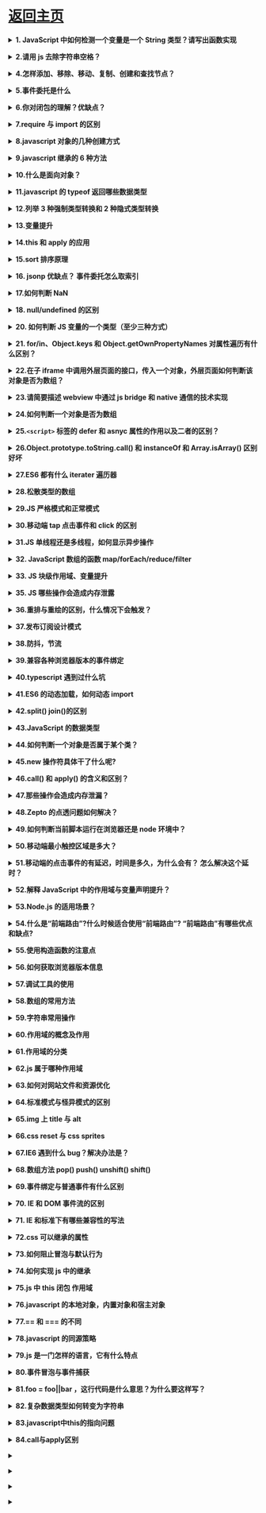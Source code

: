 # [返回主页](../../README.md)

<b><details><summary>1. JavaScript 中如何检测一个变量是一个 String 类型？请写出函数实现</summary></b>

typeof(obj) === "string"
typeof obj === "string"
obj.constructor === String

</details>

<b><details><summary>2.请用 js 去除字符串空格？</summary></b>

方法一：使用 replace 正则匹配的方法
方法二：使用 str.trim()方法
方法三：使用 jquery,\$.trim(str)方法

</details>

<b><details><summary>4.怎样添加、移除、移动、复制、创建和查找节点？</summary></b>

1）创建新节点

createDocumentFragment() //创建一个 DOM 片段
　　 createElement() //创建一个具体的元素
　　 createTextNode() //创建一个文本节点

2）添加、移除、替换、插入
　　 appendChild() //添加
　　 removeChild() //移除
　　 replaceChild() //替换
　　 insertBefore() //插入

3）查找
　　 getElementsByTagName() //通过标签名称
　　 getElementsByName() //通过元素的 Name 属性的值
　　 getElementById() //通过元素 Id，唯一性

</details>

<b><details><summary>5.事件委托是什么</summary></b>

让利用事件冒泡的原理，让自己的所触发的事件，让他的父元素代替执行！

<summary>阻止事件冒泡</summary>
  event.stopPropagation() || e.cancelBubble = true || return false

</details>

<b><details><summary>6.你对闭包的理解？优缺点？</summary></b>

1.闭包就是能够读取其他函数内部变量的函数。由于在 ECMA2015 中，只有函数才能分割作用域，函数内部可以访问当前作用域的变量，但是外部无法访问函数内部的变量，所以闭包可以理解成“定义在一个函数内部的函数，外部可以通过内部返回的函数访问内部函数的变量“。在本质上，闭包是将函数内部和函数外部连接起来的桥梁。

</details>

<b><details><summary>7.require 与 import 的区别</summary></b>

第一、两者的加载方式不同，require 是在运行时加载，而 import 是在编译时加载

require('./a')(); // a 模块是一个函数，立即执行 a 模块函数

var data = require('./a').data; // a 模块导出的是一个对象

var a = require('./a')[0]; // a 模块导出的是一个数组 ======> 哪都行

import \$ from 'jquery';

import \* as _ from '_';

import {a,b,c} from './a';

import {default as alias, a as a_a, b, c} from './a'; ======>用在开头

第二、规范不同，require 是 CommonJS/AMD 规范，import 是 ESMAScript6+规范

第三、require 特点：社区方案，提供了服务器/浏览器的模块加载方案。非语言层面的标准。只能在运行时确定模块的依赖关系及输入/输出的变量，无法进行静态优化。

import 特点：语言规格层面支持模块功能。支持编译时静态分析，便于 JS 引入宏和类型检验。动态绑定。

</details>

<b><details><summary>8.javascript 对象的几种创建方式</summary></b>

1，工厂模式

2，构造函数模式

3，原型模式

4，混合构造函数和原型模式

5，动态原型模式

6，寄生构造函数模式

7，稳妥构造函数模式

</details>

<b><details><summary>9.javascript 继承的 6 种方法</summary></b>

1，原型链继承

2，借用构造函数继承

3，组合继承(原型+借用构造)

4，原型式继承

5，寄生式继承

6，寄生组合式继承

详情：JavaScript 继承方式详解

</details>

<b><details><summary>10.什么是面向对象？</summary></b>

<!--1 面向对象和面向过程的异同-->
<!--2 在JavaScript中面向对象的表现形式-->
<!--3 其他语言中面向对象的表现形式（了解）-->

</details>

<b><details><summary>11.javascript 的 typeof 返回哪些数据类型</summary></b>

7种

undefined

string

boolean

number

symbol(ES6)

Object

Function

</details>

<b><details><summary>12.列举 3 种强制类型转换和 2 种隐式类型转换</summary></b>

强制（parseInt,parseFloat,Number）隐式（+ -）

</details>

<b><details><summary>13.变量提升</summary></b>

[变量提升概念]()
[变量提升面试题]()

</details>

<b><details><summary>14.this 和 apply 的应用</summary></b>

</details>

<b><details><summary>15.sort 排序原理</summary></b>

</details>

<b><details><summary>16. jsonp 优缺点？ 事件委托怎么取索引</summary></b>

</details>

<b><details><summary>17.如何判断 NaN</summary></b>

</details>

<b><details><summary>18. null/undefined 的区别</summary></b>

null： Null类型，代表“空值”，代表一个空对象指针，使用typeof运算得到 “object”，所以你可以认为它是一个特殊的对象值。

undefined： Undefined类型，当一个声明了一个变量未初始化时，得到的就是undefined。

</details>

<b><details><summary>20. 如何判断 JS 变量的一个类型（至少三种方式）</summary></b>

typeof、instanceof、 constructor、 prototype

</details>

<b><details><summary>21. for/in、Object.keys 和 Object.getOwnPropertyNames 对属性遍历有什么区别？</summary></b>

</details>

<b><details><summary>22.在子 iframe 中调用外层页面的接口，传入一个对象，外层页面如何判断该对象是否为数组？</summary></b>

</details>

<b><details><summary>23.请简要描述 webview 中通过 js bridge 和 native 通信的技术实现</summary></b>

</details>

<b><details><summary>24.如何判断一个对象是否为数组</summary></b>

第一种方法：

使用instanceof操作符。

第二种方法：

使用ECMAScript 5新增的Array.isArray()方法。

第三种方法：

使用使用Object.prototype上的原生toString()方法判断。

</details>

<b><details><summary>25.`<script>` 标签的 defer 和 asnyc 属性的作用以及二者的区别？</summary></b>

</details>

<b><details><summary>26.Object.prototype.toString.call() 和 instanceOf 和 Array.isArray() 区别好坏</summary></b>

</details>

<b><details><summary>27.ES6 都有什么 iterater 遍历器</summary></b>

</details>

</details>

<b><details><summary>28.松散类型的数组</summary></b>

</details>

<b><details><summary>29.JS 严格模式和正常模式</summary></b>

</details>

<b><details><summary>30.移动端 tap 点击事件和 click 的区别</summary></b>

</details>

<b><details><summary>31.JS 单线程还是多线程，如何显示异步操作</summary></b>

</details>

</details>

<b><details><summary>32. JavaScript 数组的函数 map/forEach/reduce/filter</summary></b>

</details>

<b><details><summary>33. JS 块级作用域、变量提升</summary></b>

</details>

<b><details><summary>35. JS 哪些操作会造成内存泄露</summary></b>

</details>

</details>

<b><details><summary>36.重排与重绘的区别，什么情况下会触发？</summary></b>

</details>

<b><details><summary>37.发布订阅设计模式</summary></b>

</details>

<b><details><summary>38.防抖，节流</summary></b>

</details>

<b><details><summary>39.兼容各种浏览器版本的事件绑定</summary></b>

</details>

</details>

<b><details><summary>40.typescript 遇到过什么坑</summary></b>

</details>

<b><details><summary>41.ES6 的动态加载，如何动态 import</summary></b>

</details>

<b><details><summary>42.split() join()的区别</summary></b>

</details>

<b><details><summary>43.JavaScript 的数据类型</summary></b>

JS 数据类型共有六种，分别是 String、Number、Boolean、Null、Undefined 和 Object 等， 另外，ES6 新增了 Symbol 类型。其中，Object 是引用类型，其他的都是基本类型(Primitive Type)。

</details>

<b><details><summary>44.如何判断一个对象是否属于某个类？</summary></b>

</details>

<b><details><summary>45.new 操作符具体干了什么呢?</summary></b>

</details>

<b><details><summary>46.call() 和 apply() 的含义和区别？</summary></b>

</details>

<b><details><summary>47.那些操作会造成内存泄漏？</summary></b>

</details>

<b><details><summary>48.Zepto 的点透问题如何解决？</summary></b>

</details>

<b><details><summary>49.如何判断当前脚本运行在浏览器还是 node 环境中？</summary></b>

</details>

<b><details><summary>50.移动端最小触控区域是多大？</summary></b>

</details>

<b><details><summary>51.移动端的点击事件的有延迟，时间是多久，为什么会有？ 怎么解决这个延时？</summary></b>

</details>

<b><details><summary>52.解释 JavaScript 中的作用域与变量声明提升？</summary></b>

</details>

<b><details><summary>53.Node.js 的适用场景？</summary></b>

</details>

<b><details><summary>54.什么是“前端路由”?什么时候适合使用“前端路由”? “前端路由”有哪些优点和缺点?</summary></b>

</details>

<b><details><summary>55.使用构造函数的注意点</summary></b>

    *  1 一般情况下构造函数的首字母需要大写，因为我们在看到一个函数首字母
    *  大写的情况，就认定这是一个构造函数，需要跟new关键字进行搭配使用，创建一个新的
    *  实例（对象）
    *  2 构造函数在被调用的时候需要跟new关键字搭配使用。
    *  3 在构造函数内部通过this+属性名的形式为实例添加一些属性和方法。
    *  4 构造函数一般不需要返回值，如果有返回值
    *  4.1 如果返回值是一个基本数据类型，那么调用构造函数，返回值仍旧是那么创建出来的
    *  对象。
    *  4.2 如果返回值是一个复杂数据类型，那么调用构造函数的时候，返回值就是这个return之后的
    *  那个复杂数据类型。

</details>

<b><details><summary>56.如何获取浏览器版本信息</summary></b>

window.navigator.userAgent

</details>

<b><details><summary>57.调试工具的使用</summary></b>

调试模式中的按钮作用
F8 跳出断点调试模式
F10、F11 代码的逐行调试

进入断点调试模式的 方法
1 在浏览器当中打断点

2 直接在代码中加 debugger

</details>

<b><details><summary>58.数组的常用方法</summary></b>

</details>

<b><details><summary>59.字符串常用操作</summary></b>

</details>

<b><details><summary>60.作用域的概念及作用</summary></b>

- 作用域 ： 起作用的一块区域
- 作用域的概念： 对变量起保护作用的一块区域
- 作用： 作用域外部无法获取到作用域内部声明的变量，作用域内部能够获取到作用域外界声明的变量。

</details>

<b><details><summary>61.作用域的分类</summary></b>

1 块作用域 花括号 {}

2 词法作用域（js属于词法作用域）
作用域只跟在何处被创建有关系，跟在何处被调用没有关系

3 动态作用域
作用域只跟在何处被调用有关系，跟在何处被创建没有关系

</details>

<b><details><summary>62.js 属于哪种作用域</summary></b>

```js
// 块作用域
/*{
        var num =123;
    }
    console.log(num);*/
// 如果js属于块作用域，那么在花括号外部就无法访问到花括号内部的声明的num变量。
// 如果js不属于块级作用域，那么花括号外部就能够访问到花括号内部声明的num变量
// 能够输出num变量，也就说明js不属于块级作用。
// 在ES6 之前的版本js是不存在块级作用域的。

//js属于词法作用域还是动态作用域

// js中函数可以帮我们去形成一个作用域

/* function fn(){
        var num =123;
    }
    fn();
    //在函数外界能否访问到num这样一个变量
    console.log(num)*/ //Uncaught ReferenceError: num is not defined
// 如果函数能够生成一个作用域，那么在函数外界就无法访问到函数内部声明的变量。
// js中的函数能够生成一个作用。  函数作用域 。

// 词法作用域：作用的外界只跟作用域在何处创建有关系，跟作用域在何处被调用没有关系

var num = 123;
function f1() {
  console.log(num); //
}
function f2() {
  var num = 456;
  f1(); //f1在f2被调用的时候会被执行 。
}
f2();

//如果js是词法作用域，那么就会输出f1被创建的时候外部的num变量 123
//如果js是动态作用域，那么f1执行的时候就会输出f1被调用时外部环境中的num  456

// js中的作用域属于词法作用域（函数作用域）
```

</details>

<b><details><summary>63.如何对网站文件和资源优化</summary></b>

```
文件合并及压缩
使用CDN托管
使用缓存
```

</details>

<b><details><summary>64.标准模式与怪异模式的区别</summary></b>

</details>

<b><details><summary>65.img 上 title 与 alt</summary></b>

title：图片的信息；alt：图片不显示时显示的文字

</details>

<b><details><summary>66.css reset 与 css sprites</summary></b>

css reset ：重置浏览器默认属性

css sprites ：由多个小图片组成的大图，减少服务器对图片的请求数

</details>

<b><details><summary>67.IE6 遇到什么 bug？解决办法是？</summary></b>

</details>

<b><details><summary>68.数组方法 pop() push() unshift() shift()</summary></b>

</details>

<b><details><summary>69.事件绑定与普通事件有什么区别</summary></b>

用普通事件添加相同事件，下面会覆盖上面的，而事件绑定不会

普通事件是针对非 dom 元素，事件绑定是针对 dom 元素的事件

</details>

<b><details><summary>70. IE 和 DOM 事件流的区别</summary></b>

</details>

<b><details><summary>71. IE 和标准下有哪些兼容性的写法</summary></b>

</details>

<b><details><summary>72.css 可以继承的属性</summary></b>

list- font- text-

</details>

<b><details><summary>73.如何阻止冒泡与默认行为</summary></b>

当需要停止冒泡行为时，可以使用

```js
function stopBubble(e) {
  //如果提供了事件对象，则这是一个非IE浏览器
  if (e && e.stopPropagation)
    //因此它支持W3C的stopPropagation()方法
    e.stopPropagation();
  //否则，我们需要使用IE的方式来取消事件冒泡
  else window.event.cancelBubble = true;
}
```

当需要阻止默认行为时，可以使用

```js
//阻止浏览器的默认行为
function stopDefault(e) {
  //阻止默认浏览器动作(W3C)
  if (e && e.preventDefault) e.preventDefault();
  //IE中阻止函数器默认动作的方式
  else window.event.returnValue = false;
  return false;
}
```

</details>

<b><details><summary>74.如何实现 js 中的继承</summary></b>

[详情](https://www.cnblogs.com/diligentYe/p/6413450.html)

</details>

<b><details><summary>75.js 中 this 闭包 作用域</summary></b>

this：指向调用上下文

闭包：定义一个函数就开辟了一个局部作用域，整个 js 执行环境有一个全局作用域

作用域：一个函数可以访问其他函数中的变量（闭包是一个受保护的变量空间）

```js
var f = (function fn() {
  var name = 1;
  return function () {
    name++;
    console.log(name)
  }
})()

==>undefined 有疑问
```

</details>

<b><details><summary>76.javascript 的本地对象，内置对象和宿主对象</summary></b>

```
本地对象
ECMA-262 把本地对象（native object）定义为“独立于宿主环境的 ECMAScript 实现提供的对象”。简单来说，本地对象就是 ECMA-262 定义的类（引用类型）。它们包括：Object、Function、Array、String、Boolean、Number、Date、RegExp、Error、EvalError、RangeError、ReferenceError、SyntaxError、TypeError、URIError
```

```
内置对象
JS中内置了17个对象，常用的是Array对象、Date对象、正则表达式对象、string对象、Global对象
```

```
宿主对象
由ECMAScript实现的宿主环境提供的对象，可以理解为：浏览器提供的对象。所有的BOM和DOM都是宿主对象。
```

</details>

<b><details><summary>77.== 和 === 的不同</summary></b>

==表示等同，===表示恒等。==只比较内容，而===既比较内容也比较数据类型。

</details>

<b><details><summary>78.javascript 的同源策略</summary></b>

同源策略：限制从一个源加载的文档或脚本如何与来自另一个源的资源进行交互。这是一个用于隔离潜在恶意文件的关键的安全机制。（来自 MDN 官方的解释）

简单来说就是：一段脚本只能读取来自于同一来源的窗口和文档的属性，这里的同一来源指的是主机名、协议和端口号的组合
具体解释：

（1）源包括三个部分：协议、域名、端口（http 协议的默认端口是 80）。如果有任何一个部分不同，则源不同，那就是跨域了。

（2）限制：这个源的文档没有权利去操作另一个源的文档。这个限制体现在：（要记住）

Cookie、LocalStorage 和 IndexDB 无法获取。

无法获取和操作 DOM。

不能发送 Ajax 请求。我们要注意，Ajax 只适合同源的通信。

同源策略带来的麻烦：ajax 在不同域名下的请求无法实现，需要进行跨域操作

</details>

<b><details><summary>79.js 是一门怎样的语言，它有什么特点</summary></b>

1.脚本语言。JavaScript 是一种解释型的脚本语言,C、C++等语言先编译后执行,而 JavaScript 是在程序的运行过程中逐行进行解释。

2.基于对象。JavaScript 是一种基于对象的脚本语言,它不仅可以创建对象,也能使用现有的对象。

3.简单。JavaScript 语言中采用的是弱类型的变量类型,对使用的数据类型未做出严格的要求,是基于 Java 基本语句和控制的脚本语言,其设计简单紧凑。

4.动态性。JavaScript 是一种采用事件驱动的脚本语言,它不需要经过 Web 服务器就可以对用户的输入做出响应。

5.跨平台性。JavaScript 脚本语言不依赖于操作系统,仅需要浏览器的支持。

</details>

<b><details><summary>80.事件冒泡与事件捕获</summary></b>

事件冒泡：由最具体的元素（目标元素）向外传播到最不具体的元素

事件捕获：由最不确定的元素到目标元素

</details>

<b><details><summary>81.foo = foo||bar ，这行代码是什么意思？为什么要这样写？</summary></b>

这种写法称为短路表达式
相当于

```js
var foo;
if (foo) {
  foo = foo;
} else {
  foo = bar;
}
```

答案：常用于函数参数的空判断

</details>

<b><details><summary>82.复杂数据类型如何转变为字符串</summary></b>

- 首先，会调用 valueOf 方法，如果方法的返回值是一个基本数据类型，就返回这个值
- 如果调用 valueOf 方法之后的返回值仍旧是一个复杂数据类型，就会调用该对象的 toString 方法
- 如果 toString 方法调用之后的返回值是一个基本数据类型，就返回这个值，
- 如果 toString 方法调用之后的返回值是一个复杂数据类型，就报一个错误。

</details>

<b><details><summary>83.javascript中this的指向问题</summary></b>

一、普通函数调用

二、对象函数调用

三、构造函数调用

四、apply和call调用

五、箭头函数调用

</details>

<b><details><summary>84.call与apply区别</summary></b>

 call 和 apply 的作用，完全一样，唯一的区别就是在参数上面。

call 接收的参数不固定，第一个参数是函数体内 this 的指向，第二个参数以下是依次传入的参数。

apply接收两个参数，第一个参数也是函数体内 this 的指向。第二个参数是一个集合对象（数组或者类数组）

</details>

<b><details><summary></summary></b>

</details>

<b><details><summary></summary></b>

</details>

<b><details><summary></summary></b>

</details>

<b><details><summary></summary></b>

</details>
